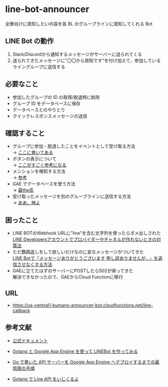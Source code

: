 # line-bot-announcer

全寮向けに周知したい内容を各 BL のグループラインに周知してくれる Bot

## LINE Bot の動作

1. Slack/Discordから通知するメッセージがサーバーに送られてくる
2. 送られてきたメッセージに"〇〇から周知です"を付け加えて、参加しているライングループに送信する

## 必要なこと

- 参加したグループの ID の取得/脱退時に削除
- グループ ID をデータベースに保存
- データベースとのやりとり
- クイックレスポンスメッセージの送信

## 確認すること

- グループに参加・脱退したことをイベントとして受け取る方法  
  -> [ここに書いてある](https://developers.line.biz/ja/reference/messaging-api/#join-event)
- ボタンの表示について  
  -> [ここがすごく参考になる](https://blog.kazu634.com/labs/golang/2019-02-23-line-sdk-go/)
- メンションを検知する方法  
  -> [参考](https://www.nowsprinting.com/entry/2017/10/01/005607)
- GAE でデータベースを使う方法  
  -> [最the高](https://qiita.com/teikoku-penguin/items/b6252cd461b3966d53ac)
- 受け取ったメッセージを別のグループラインに送信する方法  
  -> [ああ、神よ](https://developers.line.biz/ja/reference/messaging-api/#send-push-message)

## 困ったこと

- LINE BOTのWebhook URLに"line"を含む文字列を使ったらダメ出しされた  
  [LINE Developersアカウントでプロバイダーやチャネルが作れないときの対策法](https://qiita.com/hidehiro98/items/4265f42de8e39cb241b6)
- ただ鸚鵡返しをして欲しいだけなのに変なメッセージがついてきた  
  [LINE Botで「メッセージありがとうございます 申し訳ありませんが...」を返信させなくする方法](https://www.virtual-surfer.com/entry/2018/07/22/190000)
- GAEに立てたはずのサーバーにPOSTしたら502が帰ってきた  
  解決できなかったので、GAEからCloud Functionに移行

## URL

- https://us-central1-kumano-announcer-bot.cloudfunctions.net/line-callback

## 参考文献

- [公式ドキュメント](https://godoc.org/github.com/line/line-bot-sdk-go/linebot)

- [Golang と Google App Engine を使って LINEBot を作ってみる](https://qiita.com/moja0316/items/a726ef746476fe470a66)
- [Go で書いた API サーバーを Google App Engine へデプロイするまでの最低限の手順](https://qiita.com/croquette0212/items/1e9df0f25f69b97d06e2)
- [Golang で Line API をいじくるよ](https://blog.kazu634.com/labs/golang/2019-02-23-line-sdk-go/)
